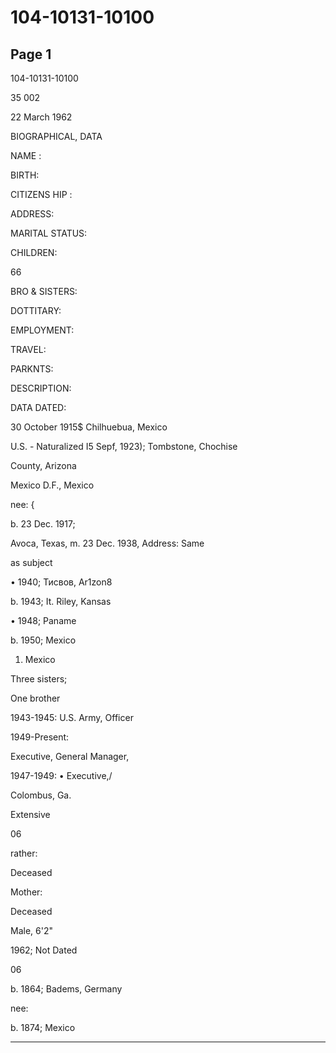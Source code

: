# 104-10131-10100

## Page 1

104-10131-10100

35 002

22 March 1962

BIOGRAPHICAL, DATA

NAME :

BIRTH:

CITIZENS HIP :

ADDRESS:

MARITAL STATUS:

CHILDREN:

66

BRO & SISTERS:

DOTTITARY:

EMPLOYMENT:

TRAVEL:

PARKNTS:

DESCRIPTION:

DATA DATED:

30 October 1915$ Chilhuebua, Mexico

U.S. - Naturalized I5 Sepf, 1923); Tombstone, Chochise

County, Arizona

Mexico D.F., Mexico

nee: {

b. 23 Dec. 1917;

Avoca, Texas, m. 23 Dec. 1938, Address: Same

as subject

• 1940; Тисвов, Ar1zon8

b. 1943; It. Riley, Kansas

• 1948; Paname

b. 1950; Mexico

1. Mexico

Three sisters;

One brother

1943-1945: U.S. Army, Officer

1949-Present:

Executive, General Manager,

1947-1949: • Executive,/

Colombus, Ga.

Extensive

06

rather:

Deceased

Mother:

Deceased

Male, 6'2"

1962; Not Dated

06

b. 1864; Badems, Germany

nee:

b. 1874; Mexico

---

